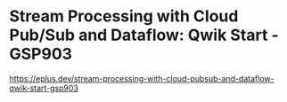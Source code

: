 # Stream Processing with Cloud Pub/Sub and Dataflow: Qwik Start - GSP903

<https://eplus.dev/stream-processing-with-cloud-pubsub-and-dataflow-qwik-start-gsp903>